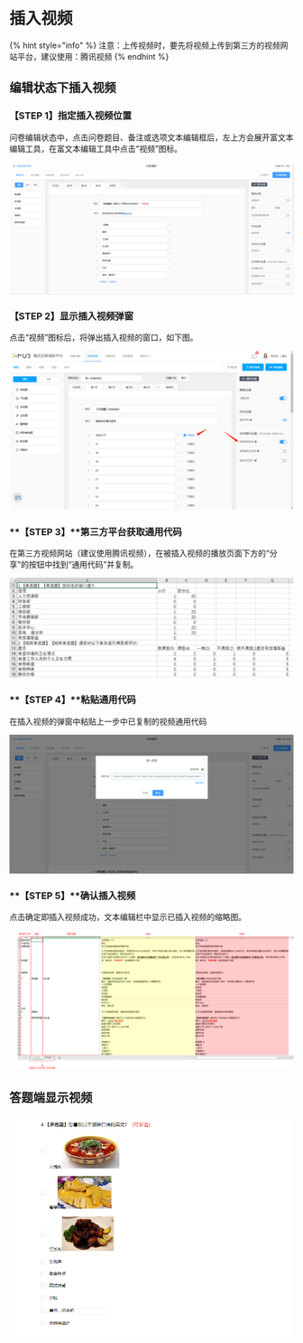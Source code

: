 # 插入视频

{% hint style="info" %}
注意：上传视频时，要先将视频上传到第三方的视频网站平台，建议使用：腾讯视频
{% endhint %}

## 编辑状态下插入视频

### **【STEP 1】指定插入视频位置**

问卷编辑状态中，点击问卷题目、备注或选项文本编辑框后，左上方会展开富文本编辑工具，在富文本编辑工具中点击“视频”图标。

![&#x6587;&#x672C;&#x7F16;&#x8F91;&#x6846;&#x7684;&#x5BCC;&#x6587;&#x672C;&#x7F16;&#x8F91;&#x5DE5;&#x5177;](../../.gitbook/assets/image%20%2821%29.png)

###  **【STEP 2】显示插入视频弹窗**

点击“视频”图标后，将弹出插入视频的窗口，如下图。

![&#x63D2;&#x5165;&#x89C6;&#x9891;&#x5F39;&#x7A97;](../../.gitbook/assets/image%20%28253%29.png)

### **【STEP 3】**第三方平台获取通用代码

在第三方视频网站（建议使用腾讯视频），在被插入视频的播放页面下方的“分享”的按钮中找到“通用代码”并复制。

![&#x590D;&#x5236;&#x901A;&#x7528;&#x4EE3;&#x7801;](../../.gitbook/assets/image%20%28208%29.png)

### **【STEP 4】**粘贴通用代码

在插入视频的弹窗中粘贴上一步中已复制的视频通用代码

![&#x5F39;&#x7A97;&#x4E2D;&#x7C98;&#x8D34;&#x901A;&#x7528;&#x4EE3;&#x7801;](../../.gitbook/assets/image%20%286%29.png)

### **【STEP 5】**确认插入视频

点击确定即插入视频成功，文本编辑栏中显示已插入视频的缩略图。

![&#x7F16;&#x8F91;&#x72B6;&#x6001;&#x4E0B;&#x63D2;&#x5165;&#x89C6;&#x9891;](../../.gitbook/assets/image%20%28286%29.png)

## 答题端显示视频

![&#x7B54;&#x9898;&#x7AEF;&#x5C55;&#x793A;](../../.gitbook/assets/image%20%28362%29.png)

